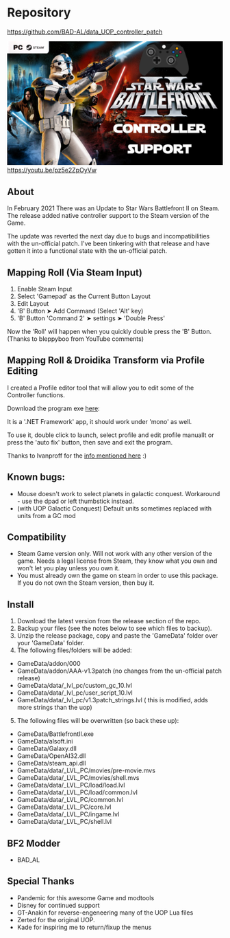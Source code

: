# Repository
https://github.com/BAD-AL/data_UOP_controller_patch


[![PC Controller Support](ControllerSupportThumbnail.png)](https://youtu.be/pz5e2ZpOyVw "PC Controller Support")
https://youtu.be/pz5e2ZpOyVw

## About
In February 2021 There was an Update to Star Wars Battlefront II on Steam.
The release added native controller support to the Steam version of the Game.

The update was reverted the next day due to bugs and incompatibilities with the un-official patch. 
I've been tinkering with that release and have gotten it into a functional state with the un-official patch.

## Mapping Roll (Via Steam Input)
1. Enable Steam Input
2. Select 'Gamepad' as the Current Button Layout
3. Edit Layout
4. 'B' Button ➤ Add Command (Select 'Alt' key)
5. 'B' Button 'Command 2' ➤ settings ➤ 'Double Press'

Now the 'Roll' will happen when you quickly double press the 'B' Button. (Thanks to  bleppyboo from YouTube comments)

## Mapping Roll & Droidika Transform via Profile Editing 
I created a Profile editor tool that will allow you to edit some of the Controller functions.

Download the program exe 
[here](https://github.com/BAD-AL/data_UOP_controller_patch/blob/main/BF2_Steam_Controller_Profile_Config/bin/Debug/BF2_Steam_Controller_Profile_Config.exe):

It is a '.NET Framework' app, it should work under 'mono' as well.

To use it, double click to launch, select profile and edit profile manuallt or press the 'auto fix' button, then save and exit the program.

Thanks to Ivanproff for the [info mentioned here](https://github.com/BAD-AL/data_UOP_controller_patch/issues/3) :)


## Known bugs:
 * Mouse doesn't work to select planets in galactic conquest. Workaround - use the dpad or left thumbstick instead.
 * (with UOP Galactic Conquest) Default units sometimes replaced with units from a GC mod 

## Compatibility
 * Steam Game version only. Will not work with any other version of the game. Needs a legal license from Steam, they know what you own and won't let you play unless you own it.
 * You must already own the game on steam in order to use this package. If you do not own the Steam version, then buy it.

 ## Install
  1. Download the latest version from the release section of the repo.
  2. Backup your files (see the notes below to see which files to backup).
  3. Unzip the release package, copy and paste the 'GameData' folder over your 'GameData' folder.
  4. The following files/folders will be added:
 * GameData/addon/000
 * GameData/addon/AAA-v1.3patch (no changes from the un-official patch release)
 * GameData/data/_lvl_pc/custom_gc_10.lvl
 * GameData/data/_lvl_pc/user_script_10.lvl
 * GameData/data/_lvl_pc/v1.3patch_strings.lvl ( this is modified, adds more strings than the uop)
  5. The following files will be overwritten (so back these up):
 * GameData/BattlefrontII.exe
 * GameData/alsoft.ini
 * GameData/Galaxy.dll
 * GameData/OpenAI32.dll
 * GameData/steam_api.dll
 * GameData/data/_LVL_PC/movies/pre-movie.mvs
 * GameData/data/_LVL_PC/movies/shell.mvs
 * GameData/data/_LVL_PC/load/load.lvl
 * GameData/data/_LVL_PC/load/common.lvl
 * GameData/data/_LVL_PC/common.lvl
 * GameData/data/_LVL_PC/core.lvl
 * GameData/data/_LVL_PC/ingame.lvl
 * GameData/data/_LVL_PC/shell.lvl

## BF2 Modder
 * BAD_AL

## Special Thanks
 * Pandemic for this awesome Game and modtools
 * Disney for continued support
 * GT-Anakin for reverse-engeneering many of the UOP Lua files
 * Zerted for the original UOP.
 * Kade for inspiring me to return/fixup the menus
